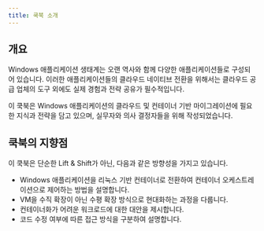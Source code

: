 ```yaml
---
title: 쿡북 소개
---
```


## 개요

Windows 애플리케이션 생태계는 오랜 역사와 함께 다양한 애플리케이션들로 구성되어 있습니다. 이러한 애플리케이션들의 클라우드 네이티브 전환을 위해서는 클라우드 공급 업체의 도구 외에도 실제 경험과 전략 공유가 필수적입니다.

이 쿡북은 Windows 애플리케이션의 클라우드 및 컨테이너 기반 마이그레이션에 필요한 지식과 전략을 담고 있으며, 실무자와 의사 결정자들을 위해 작성되었습니다.

## 쿡북의 지향점

이 쿡북은 단순한 Lift & Shift가 아닌, 다음과 같은 방향성을 가지고 있습니다.

- Windows 애플리케이션을 리눅스 기반 컨테이너로 전환하여 컨테이너 오케스트레이션으로 제어하는 방법을 설명합니다.
- VM을 수직 확장이 아닌 수평 확장 방식으로 현대화하는 과정을 다룹니다.
- 컨테이너화가 어려운 워크로드에 대한 대안을 제시합니다.
- 코드 수정 여부에 따른 접근 방식을 구분하여 설명합니다.
